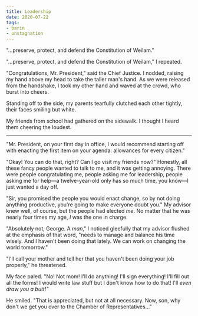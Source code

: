 ```yaml
---
title: Leadership
date: 2020-07-22
tags:
- barin
- unstagnation
---
```


"…preserve, protect, and defend the Constitution of Weilam."

"…preserve, protect, and defend the Constitution of Weilam," I repeated.

"Congratulations, Mr. President," said the Chief Justice. I nodded, raising my hand above my head to take the taller man's hand. As we were released from the handshake, I took my other hand and waved at the crowd, who burst into cheers.

<!-- more -->

Standing off to the side, my parents tearfully clutched each other tightly, their faces smiling but white.

My friends from school had gathered on the sidewalk. I thought I heard them cheering the loudest.

------

"Mr. President, on your first day in office, I would recommend starting off with enacting the first item on your agenda: allowances for every citizen."

"Okay! You can do that, right? Can I go visit my friends now?" Honestly, all these fancy people wanted to talk to me, and it was getting annoying. There were people congratulating me, people asking me for leadership, people asking me for help—a twelve-year-old only has so much time, you know—I just wanted a day off.

"Sir, you promised the people you would enact change, so by not doing anything productive, you're going to make everyone doubt you." My advisor knew well, of course, but the people had elected *me*. No matter that he was nearly four times my age, *I* was the one in charge.

"Absolutely not, George. A *man*," I noticed gleefully that my advisor flushed at the emphasis of that word, "needs to manage and balance his time wisely. And I haven't been doing that lately. We can work on changing the world tomorrow."

"I'll call your mother and tell her that you haven't been doing your job properly," he threatened.

My face paled. "No! Not mom! I'll do anything! I'll sign everything! I'll fill out all the forms! I would write law stuff but I don't know how to do that! I'll *even draw you a butt!"*

He smiled. "That is appreciated, but not at all necessary. Now, son, why don't we get you over to the Chamber of Representatives…"
